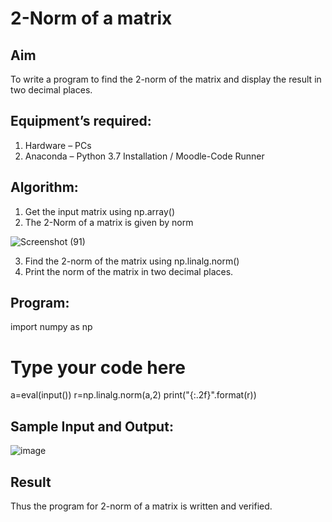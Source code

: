 # 2-Norm of a matrix
## Aim
To write a program to find the 2-norm of the matrix and display the result in two decimal places.
## Equipment’s required:
1.	Hardware – PCs
2.	Anaconda – Python 3.7 Installation / Moodle-Code Runner
## Algorithm:
1. Get the input matrix using np.array()
2. The 2-Norm of a matrix is given by 
norm

![Screenshot (91)](https://user-images.githubusercontent.com/94828604/155050260-779f540d-3042-4144-9dab-068279151fb0.png)

3. Find the 2-norm of the matrix using np.linalg.norm()
4. Print the norm of the matrix in two decimal places.
## Program:
import numpy as np

# Type your code here
a=eval(input())
r=np.linalg.norm(a,2)
print("{:.2f}".format(r))

## Sample Input and Output:
![image](https://user-images.githubusercontent.com/94828604/155049925-1c52ad99-bdff-432b-85eb-b2d5341f9cb6.png)


## Result
Thus the program for 2-norm of a matrix is written and verified.
